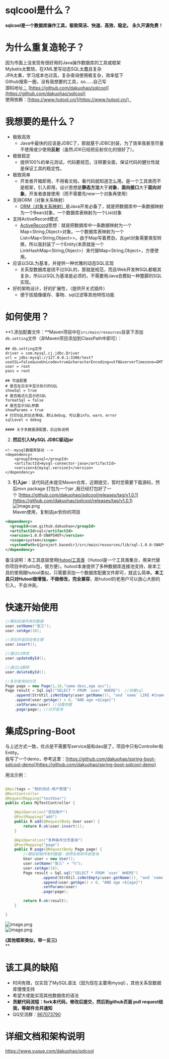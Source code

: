 # sqlcool是什么？

**sqlcool是一个数据库操作工具，极致简洁、快速、高效、稳定。**
**永久开源免费！**

# 为什么重复造轮子？
因为市面上没发现有很好用的Java操作数据库的工具或框架<br />Mybatis太繁琐，在XML里写动态SQL太蠢且复杂<br />JPA太重，学习成本也过高，复杂查询使用极复杂，效率低下<br />Github搜索一圈，没有我想要的工具，so……自己写<br />源码地址[：](https://github.com/dakuohao/sql) [https://github.com/dakuohao/sqlcool](https://github.com/dakuohao/sqlcool)<br />使用依赖：[https://www.hutool.cn/](https://www.hutool.cn/)  
<a name="1LvFE"></a>
# 我想要的是什么？

- 极致高效
  - Java中最快的应该是JDBC了，那就基于JDBC封装，为了效率我甚至尽量不使用或少使用**反射**（虽然JDK已经把反射优化的很好了）。
- 极致稳定
  - 提供100%的单元测试，代码要规范，注释要全面，保证代码的健壮性就是保证工具的稳定性。
- 极致简单
  - 开发者开箱即用，不用看文档，看代码就知道怎么用。是一个工具类而不是框架，引入即用，设计思想是**静态方法**大于**对象**，**面向接口**大于**面向对象**，开发者直接使用（而不需要先new一个对象再使用）
- 支持ORM（对象关系映射）
  - [ORM（对象关系映射）](https://baike.baidu.com/item/%E5%AF%B9%E8%B1%A1%E5%85%B3%E7%B3%BB%E6%98%A0%E5%B0%84/311152?fromtitle=ORM&fromid=3583252)是Java开发必备了，就是把数据库中一条数据映射为一个Bean对象，一个数据库表映射为一个List<Bean>对象
- 支持ActiveRecord模式
  - [ActiveRecord](https://zh.wikipedia.org/wiki/Active_Record)思想：就是把数据库中一条数据映射为一个Map<String,Object>对象。一个数据库表映射为一个List<Map<String,Object>>。由于Map写着费劲，且get对象需要类型转换，所以我封装了一个Entity(本质就是一个LinkHashMap<String,Object>）来代替Map<String,Object>，方便使用。
- 应该以SQL为基准，并提供一种优雅的动态SQL实现
  - 关系型数据库是绕不过SQL的，那就是规范，而且Web开发种SQL都极其复杂，所以以SQL为基准是必须的，不需要用Java去模拟一种蹩脚的SQL实现。
- 好的架构设计，好的扩展性，（提供开关式插件）   
  - 便于拔插像缓存、事物、sql过滤等其他特性功能

<a name="W9m2j"></a>
# 如何使用？
**1.添加配置文件：**Maven项目中在`src/main/resources`目录下添加`db.setting`文件（非Maven项目添加到ClassPath中即可）：
```
## db.setting文件
driver = com.mysql.cj.jdbc.Driver
url = jdbc:mysql://127.0.0.1:3306/test?useSSL=false&useUnicode=true&characterEncoding=utf8&serverTimezone=GMT
user = root
pass = root

## 可选配置
# 是否在日志中显示执行的SQL
showSql = true
# 是否格式化显示的SQL
formatSql = false
# 是否显示SQL参数
showParams = true
# 打印SQL的日志等级，默认debug，可以是info、warn、error
sqlLevel = debug

#### 关于多数据源配置，后边有说明
```

2. **然后引入MySQL JDBC驱动jar**
```
<!--mysql数据库驱动 -->
<dependency>
    <groupId>mysql</groupId>
    <artifactId>mysql-connector-java</artifactId>
    <version>${mysql.version}</version>
</dependency>
```

3. **引入jar**：该代码还未提交Maven仓库，近期提交，暂时您需要下载源码，然后mvn package 打包为一个jar
,我已经打包好了一个 [https://github.com/dakuohao/sqlcool/releases/tag/v1.0.1](https://github.com/dakuohao/sqlcool/releases/tag/v1.0.1)<br />![image.png](https://cdn.nlark.com/yuque/0/2019/png/251474/1574866671147-5f8caab3-8d92-4e4e-92b6-90a536633958.png#align=left&display=inline&height=372&name=image.png&ocrLocations=%5Bobject%20Object%5D&ocrLocations=%5Bobject%20Object%5D&ocrLocations=%5Bobject%20Object%5D&ocrLocations=%5Bobject%20Object%5D&ocrLocations=%5Bobject%20Object%5D&ocrLocations=%5Bobject%20Object%5D&ocrLocations=%5Bobject%20Object%5D&ocrLocations=%5Bobject%20Object%5D&ocrLocations=%5Bobject%20Object%5D&ocrLocations=%5Bobject%20Object%5D&ocrLocations=%5Bobject%20Object%5D&ocrLocations=%5Bobject%20Object%5D&ocrLocations=%5Bobject%20Object%5D&ocrLocations=%5Bobject%20Object%5D&ocrLocations=%5Bobject%20Object%5D&ocrLocations=%5Bobject%20Object%5D&ocrLocations=%5Bobject%20Object%5D&ocrLocations=%5Bobject%20Object%5D&originHeight=743&originWidth=1249&search=Pre-release%20V1.0.1%E7%89%88%E6%9C%AC%20v1.0.1%20dakuohaoreleasedthisnow%20d4ddcd8%20Maven%E4%BD%BF%E7%94%A8%2C%E5%A4%8D%E5%88%B6%E8%AF%A5jar%E5%88%B0%E4%BD%A0%E7%9A%84%E9%A1%B9%E7%9B%AE%20%3Cdependency%3E%20%3CgroupIdcom.github.dakuohaos%2FeroupId%3E%20%3CartifactId%3EsqlartifactId%3E%20%3Cversion%3E1.0.0-SNAPSHOT%2Fversio%20%3Cscope%3Esystems%2Fscope%20tsystempathstproject.basd%20%3Cdependency%3E%20Assets3%20Psql-1.0.0-SNAPSHOTjar%204.47MB%20%E5%9B%9Bsourcecode%28zip%29%20%E5%9B%9BSourcecode%28tar.gz%29&size=71906&status=done&width=624.5)<br />Maven使用，复制该jar到你的项目

```xml
<dependency>
  <groupId>com.github.dakuohao</groupId>
  <artifactId>sql</artifactId>
  <version>1.0.0-SNAPSHOT</version>
  <scope>system</scope>
  <systemPath>${project.basedir}/src/main/resources/lib/sql-1.0.0-SNAPSHOT.jar</systemPath>
</dependency>
```

备注说明：本工具底层使用[Hutool工具类](https://www.hutool.cn/docs/#/)（Hutool是一个工具类集合，用来代替你项目中的utils包，很方便）。hutool本身提供了多种数据库连接池支持，故本工具的使用跟hutool类似，只需要添加一个数据库配置文件即可，就这么简单。**本工具只对Hutool做增强，不做修改，完全兼容**，故hutool的老用户可以放心大胆的引入，不会冲突。
<a name="w6FCl"></a>
# 快速开始使用

```java
//模拟前端传来的数据
user.setName("张三");
user.setAge(18);

//添加并返回自增主键
user.insert();

//通过id修改
user.updateById();

//通过id删除
user.deleteById();

//复杂查询加分页
Page page = new Page(1,10,"name desc,age asc");
Page result = Sql.sql("SELECT * FROM `user` WHERE")  //创建sql
    .append(StrUtil.isNotEmpty(user.getName()), "and `name` LIKE #{name}") //动态拼接sql
    .append(user.getAge() > 0, "AND age >${age}")
    .setParams(user) //设置参数
    .page(page); //分页查询
```

# 集成Spring-Boot
与上述方式一致，优点是不需要写service层和dao层了，项目中只有Controller和Entity。<br />我写了一个demo，参考这里：[https://github.com/dakuohao/spring-boot-sqlcool-demo](https://github.com/dakuohao/spring-boot-sqlcool-demo)

用法示例：

```java

@Api(tags = "我的测试-用户管理")
@RestController
@RequestMapping("testUser")
public class MyTestController {

    @ApiOperation("添加用户")
    @PostMapping("add")
    public R add(@RequestBody User user) {
        return R.ok(user.insert());
    }

    @ApiOperation("多种条件分页查询")
    @PostMapping("page")
    public R page(@RequestBody Page page) {
        //模拟前端传来的数据：按照名称和年龄查询
        User user = new User();
        user.setName("张三" + "%");
        user.setAge(18);
        Page result = Sql.sql("SELECT * FROM `user` WHERE")
                .append(StrUtil.isNotEmpty(user.getName()), "and `name` LIKE #{name}")
                .append(user.getAge() > 0, "AND age >${age}")
                .setParams(user)
                .page(page);

        return R.ok(result);
    }

}
```
![image.png](https://cdn.nlark.com/yuque/0/2019/png/251474/1574867472320-1028ac12-46b6-4145-9df2-67ce5d779fb7.png#align=left&display=inline&height=405&name=image.png&ocrLocations=%5Bobject%20Object%5D&ocrLocations=%5Bobject%20Object%5D&ocrLocations=%5Bobject%20Object%5D&ocrLocations=%5Bobject%20Object%5D&ocrLocations=%5Bobject%20Object%5D&ocrLocations=%5Bobject%20Object%5D&ocrLocations=%5Bobject%20Object%5D&ocrLocations=%5Bobject%20Object%5D&ocrLocations=%5Bobject%20Object%5D&ocrLocations=%5Bobject%20Object%5D&ocrLocations=%5Bobject%20Object%5D&ocrLocations=%5Bobject%20Object%5D&ocrLocations=%5Bobject%20Object%5D&ocrLocations=%5Bobject%20Object%5D&ocrLocations=%5Bobject%20Object%5D&ocrLocations=%5Bobject%20Object%5D&ocrLocations=%5Bobject%20Object%5D&ocrLocations=%5Bobject%20Object%5D&ocrLocations=%5Bobject%20Object%5D&ocrLocations=%5Bobject%20Object%5D&ocrLocations=%5Bobject%20Object%5D&ocrLocations=%5Bobject%20Object%5D&ocrLocations=%5Bobject%20Object%5D&ocrLocations=%5Bobject%20Object%5D&ocrLocations=%5Bobject%20Object%5D&ocrLocations=%5Bobject%20Object%5D&ocrLocations=%5Bobject%20Object%5D&ocrLocations=%5Bobject%20Object%5D&ocrLocations=%5Bobject%20Object%5D&ocrLocations=%5Bobject%20Object%5D&ocrLocations=%5Bobject%20Object%5D&ocrLocations=%5Bobject%20Object%5D&ocrLocations=%5Bobject%20Object%5D&ocrLocations=%5Bobject%20Object%5D&ocrLocations=%5Bobject%20Object%5D&ocrLocations=%5Bobject%20Object%5D&ocrLocations=%5Bobject%20Object%5D&ocrLocations=%5Bobject%20Object%5D&originHeight=809&originWidth=1919&search=%E7%8E%8BAPI%E6%8E%A5%E5%8F%A3%E6%96%87%E6%A1%A3%20detaull%20%E8%AF%B7%E7%BF%B0%E5%85%A5%E6%8E%A5%E7%B4%A2%E5%86%85%E5%AE%A2%20%E4%B8%B0%E9%A1%B5%20%E6%B7%BB%E5%8A%A0%E7%94%A8%E6%88%B7x%20%E8%AF%B7%E6%B1%82%E7%B1%BB%E5%9E%8B%20%E6%AC%BE%E8%AF%B4%E6%98%8E%20%E6%98%AF%E5%90%A6%E5%BF%85%E9%A1%BB%20%E6%A2%A6%E6%95%85%E5%90%8D%E7%A7%B0%20%E6%95%B0%E6%8B%92%E7%B1%BB%E5%9E%8B%20schema%20%E6%96%87%E6%A1%A3%E7%AE%A1%E7%90%86%20bocy%20wser%20Us%20%E6%88%91%E7%9A%84%E6%B1%89%E8%AF%95-%E7%94%A8%E6%88%B7%E7%AE%A1%E4%BB%B6%20%E6%97%A5age%20interer%28int32%29%20createTime%20body%20strng%28dALE%29%20S%E7%A4%BE%E4%BA%AC%E4%BB%B6%E5%88%86%E9%A1%B5%E6%9F%A5%20deleted%20body%20%E7%94%A8%E6%88%B7%E7%88%B8%E8%BF%8E%20%E5%9B%9Eld%20bocy%20alse%20integortlnt32%29%20%E5%9B%9Ename%20sLing%20LpdateTima%20alse%20suingIDALE%20%E5%90%91%E5%BA%94%E7%8A%B6%E6%80%81%20%E7%8A%B6%E6%80%81%E7%A0%81%20%E8%AF%B4%E6%98%8E%20Forbladen&size=128382&status=done&width=959.5)<br />![image.png](https://cdn.nlark.com/yuque/0/2019/png/251474/1574867493259-df2c3ba4-d5a0-4f2c-b08a-662b455e394e.png#align=left&display=inline&height=421&name=image.png&ocrLocations=%5Bobject%20Object%5D&ocrLocations=%5Bobject%20Object%5D&ocrLocations=%5Bobject%20Object%5D&ocrLocations=%5Bobject%20Object%5D&ocrLocations=%5Bobject%20Object%5D&ocrLocations=%5Bobject%20Object%5D&ocrLocations=%5Bobject%20Object%5D&ocrLocations=%5Bobject%20Object%5D&ocrLocations=%5Bobject%20Object%5D&ocrLocations=%5Bobject%20Object%5D&ocrLocations=%5Bobject%20Object%5D&ocrLocations=%5Bobject%20Object%5D&ocrLocations=%5Bobject%20Object%5D&ocrLocations=%5Bobject%20Object%5D&ocrLocations=%5Bobject%20Object%5D&ocrLocations=%5Bobject%20Object%5D&ocrLocations=%5Bobject%20Object%5D&ocrLocations=%5Bobject%20Object%5D&ocrLocations=%5Bobject%20Object%5D&ocrLocations=%5Bobject%20Object%5D&ocrLocations=%5Bobject%20Object%5D&ocrLocations=%5Bobject%20Object%5D&ocrLocations=%5Bobject%20Object%5D&ocrLocations=%5Bobject%20Object%5D&ocrLocations=%5Bobject%20Object%5D&ocrLocations=%5Bobject%20Object%5D&ocrLocations=%5Bobject%20Object%5D&ocrLocations=%5Bobject%20Object%5D&ocrLocations=%5Bobject%20Object%5D&ocrLocations=%5Bobject%20Object%5D&ocrLocations=%5Bobject%20Object%5D&ocrLocations=%5Bobject%20Object%5D&ocrLocations=%5Bobject%20Object%5D&ocrLocations=%5Bobject%20Object%5D&ocrLocations=%5Bobject%20Object%5D&ocrLocations=%5Bobject%20Object%5D&ocrLocations=%5Bobject%20Object%5D&ocrLocations=%5Bobject%20Object%5D&ocrLocations=%5Bobject%20Object%5D&ocrLocations=%5Bobject%20Object%5D&ocrLocations=%5Bobject%20Object%5D&ocrLocations=%5Bobject%20Object%5D&ocrLocations=%5Bobject%20Object%5D&ocrLocations=%5Bobject%20Object%5D&ocrLocations=%5Bobject%20Object%5D&ocrLocations=%5Bobject%20Object%5D&ocrLocations=%5Bobject%20Object%5D&ocrLocations=%5Bobject%20Object%5D&ocrLocations=%5Bobject%20Object%5D&ocrLocations=%5Bobject%20Object%5D&ocrLocations=%5Bobject%20Object%5D&ocrLocations=%5Bobject%20Object%5D&ocrLocations=%5Bobject%20Object%5D&ocrLocations=%5Bobject%20Object%5D&ocrLocations=%5Bobject%20Object%5D&ocrLocations=%5Bobject%20Object%5D&originHeight=841&originWidth=1469&search=%E5%A4%9A%E7%A7%8D%E6%9D%A1%E4%BB%B6%E5%88%86%E9%A1%B5%E6%9F%A5%E8%AF%A2x%20%E4%B8%BB%E9%A1%B5%20%E6%B7%BB%E5%8A%A0%E7%94%A8%E6%88%B7x%20%E8%AF%B7%E6%B1%82%E5%8F%82%E6%95%B0%20%E8%AF%B7%E6%B1%82%E7%B1%BB%E5%9E%8B%20%E5%8F%82%E6%95%B0%E5%90%8D%E7%A7%B0%20%E5%8F%82%E6%95%B0%E8%AF%B4%E6%98%8E%20%E6%98%AF%E5%90%A6%E5%BF%85%E9%A1%BB%20%E6%95%B0%E6%8D%AE%E7%B1%BB%E5%9E%8B%20schema%20%E5%99%A8page%20body%20Page%20page%20true%20Page%20body%20false%20integer%28int32%29%20current%20False%20body%20lnteger%28nt32%29%20limit%20body%20false%20Entity%20Ilst%20array%20body%20FalsE%20orderBy%20string%20body%20false%20integer%28int32%29%20size%20bady%20false%20total%20integer%28int32%29%20%E5%93%8D%E5%BA%94%E7%8A%B6%E6%80%81%20%E7%8A%B6%E6%80%81%E7%A0%81%20%E8%AF%B4%E6%98%8E%20schema%20200%20OK%20R%20201%20Created%20401%20Unauthorized%20403%20Forbidden%20404%20NotFound&size=97702&status=done&width=734.5)

**(其他框架类似，举一反三)**<br />**

# 该工具的缺陷

- 时间有限，仅实现了MySQL语法（因为现在主要用mysql），其他关系型数据库慢慢支持
- 希望大佬能实现其他数据库的语法
- **贡献代码流程：fork本代码，修改后提交，然后到github页面 pull request给我，等邮件合并通知**
- QQ交流群：[967073790](https://jq.qq.com/?_wv=1027&k=57bmhwO)


# 详细文档和架构说明

https://www.yuque.com/dakuohao/sqlcool
